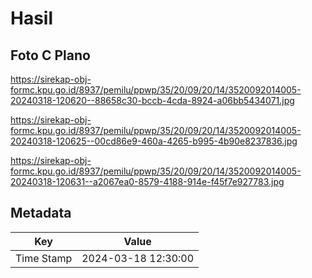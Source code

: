 # Hasil

## Foto C Plano

https://sirekap-obj-formc.kpu.go.id/8937/pemilu/ppwp/35/20/09/20/14/3520092014005-20240318-120620--88658c30-bccb-4cda-8924-a06bb5434071.jpg

https://sirekap-obj-formc.kpu.go.id/8937/pemilu/ppwp/35/20/09/20/14/3520092014005-20240318-120625--00cd86e9-460a-4265-b995-4b90e8237836.jpg

https://sirekap-obj-formc.kpu.go.id/8937/pemilu/ppwp/35/20/09/20/14/3520092014005-20240318-120631--a2067ea0-8579-4188-914e-f45f7e927783.jpg


## Metadata

| Key        | Value               |
| ---------- | ------------------- |
| Time Stamp | 2024-03-18 12:30:00 |



